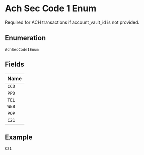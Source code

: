 
# Ach Sec Code 1 Enum

Required for ACH transactions if account_vault_id is not provided.

## Enumeration

`AchSecCode1Enum`

## Fields

| Name |
|  --- |
| `CCD` |
| `PPD` |
| `TEL` |
| `WEB` |
| `POP` |
| `C21` |

## Example

```
C21
```


